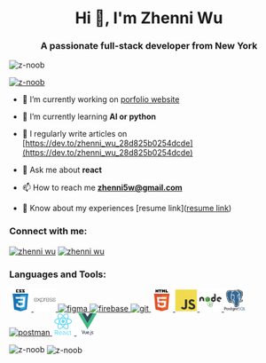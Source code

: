 <h1 align="center">Hi 👋, I'm Zhenni Wu</h1>
<h3 align="center">A passionate full-stack developer from New York</h3>

<p align="left"> <img src="https://komarev.com/ghpvc/?username=z-noob&label=Profile%20views&color=0e75b6&style=flat" alt="z-noob" /> </p>

<p align="left"> <a href="https://github.com/ryo-ma/github-profile-trophy"><img src="https://github-profile-trophy.vercel.app/?username=z-noob" alt="z-noob" /></a> </p>

- 🔭 I’m currently working on [porfolio website](link)

- 🌱 I’m currently learning **AI or python**

- 📝 I regularly write articles on [https://dev.to/zhenni_wu_28d825b0254dcde](https://dev.to/zhenni_wu_28d825b0254dcde)

- 💬 Ask me about **react**

- 📫 How to reach me **zhenni5w@gmail.com**

- 📄 Know about my experiences [resume link]([resume link](https://docs.google.com/document/d/1ucgrm1cUsCQcAFcP9zdJuiN1jqKf3ruATQuRVR-nOUk/edit?usp=sharing))

<h3 align="left">Connect with me:</h3>
<p align="left">
<a href="https://dev.to/zhenni wu" target="blank"><img align="center" src="https://raw.githubusercontent.com/rahuldkjain/github-profile-readme-generator/master/src/images/icons/Social/devto.svg" alt="zhenni wu" height="30" width="40" /></a>
<a href="https://linkedin.com/in/zhenni wu" target="blank"><img align="center" src="https://raw.githubusercontent.com/rahuldkjain/github-profile-readme-generator/master/src/images/icons/Social/linked-in-alt.svg" alt="zhenni wu" height="30" width="40" /></a>
</p>

<h3 align="left">Languages and Tools:</h3>
<p align="left"> <a href="https://www.w3schools.com/css/" target="_blank" rel="noreferrer"> <img src="https://raw.githubusercontent.com/devicons/devicon/master/icons/css3/css3-original-wordmark.svg" alt="css3" width="40" height="40"/> </a> <a href="https://expressjs.com" target="_blank" rel="noreferrer"> <img src="https://raw.githubusercontent.com/devicons/devicon/master/icons/express/express-original-wordmark.svg" alt="express" width="40" height="40"/> </a> <a href="https://www.figma.com/" target="_blank" rel="noreferrer"> <img src="https://www.vectorlogo.zone/logos/figma/figma-icon.svg" alt="figma" width="40" height="40"/> </a> <a href="https://firebase.google.com/" target="_blank" rel="noreferrer"> <img src="https://www.vectorlogo.zone/logos/firebase/firebase-icon.svg" alt="firebase" width="40" height="40"/> </a> <a href="https://git-scm.com/" target="_blank" rel="noreferrer"> <img src="https://www.vectorlogo.zone/logos/git-scm/git-scm-icon.svg" alt="git" width="40" height="40"/> </a> <a href="https://www.w3.org/html/" target="_blank" rel="noreferrer"> <img src="https://raw.githubusercontent.com/devicons/devicon/master/icons/html5/html5-original-wordmark.svg" alt="html5" width="40" height="40"/> </a> <a href="https://developer.mozilla.org/en-US/docs/Web/JavaScript" target="_blank" rel="noreferrer"> <img src="https://raw.githubusercontent.com/devicons/devicon/master/icons/javascript/javascript-original.svg" alt="javascript" width="40" height="40"/> </a> <a href="https://nodejs.org" target="_blank" rel="noreferrer"> <img src="https://raw.githubusercontent.com/devicons/devicon/master/icons/nodejs/nodejs-original-wordmark.svg" alt="nodejs" width="40" height="40"/> </a> <a href="https://www.postgresql.org" target="_blank" rel="noreferrer"> <img src="https://raw.githubusercontent.com/devicons/devicon/master/icons/postgresql/postgresql-original-wordmark.svg" alt="postgresql" width="40" height="40"/> </a> <a href="https://postman.com" target="_blank" rel="noreferrer"> <img src="https://www.vectorlogo.zone/logos/getpostman/getpostman-icon.svg" alt="postman" width="40" height="40"/> </a> <a href="https://reactjs.org/" target="_blank" rel="noreferrer"> <img src="https://raw.githubusercontent.com/devicons/devicon/master/icons/react/react-original-wordmark.svg" alt="react" width="40" height="40"/> </a> <a href="https://vuejs.org/" target="_blank" rel="noreferrer"> <img src="https://raw.githubusercontent.com/devicons/devicon/master/icons/vuejs/vuejs-original-wordmark.svg" alt="vuejs" width="40" height="40"/> </a> </p>

<p><img align="left" src="https://github-readme-stats.vercel.app/api/top-langs?username=z-noob&show_icons=true&locale=en&layout=compact" alt="z-noob" /></p>

<p>&nbsp;<img align="center" src="https://github-readme-stats.vercel.app/api?username=z-noob&show_icons=true&locale=en" alt="z-noob" /></p>
